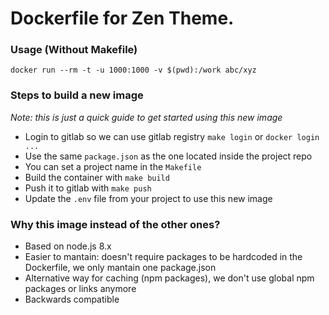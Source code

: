 # Dockerfile for Zen Theme.

### Usage (Without Makefile)

```
docker run --rm -t -u 1000:1000 -v $(pwd):/work abc/xyz 
```

### Steps to build a new image

_Note: this is just a quick guide to get started using this new image_

- Login to gitlab so we can use gitlab registry `make login` or `docker login ...`
- Use the same `package.json` as the one located inside the project repo 
- You can set a project name in the `Makefile`
- Build the container with `make build` 
- Push it to gitlab with `make push`
- Update the `.env` file from your project to use this new image

### Why this image instead of the other ones?

- Based on node.js 8.x
- Easier to mantain: doesn't require packages to be hardcoded in the Dockerfile, we only mantain one package.json
- Alternative way for caching (npm packages), we don't use global npm packages or links anymore
- Backwards compatible